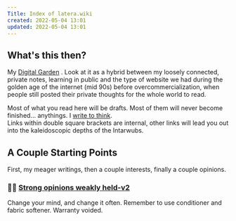 ```yaml
---
Title: Index of latera.wiki
created: 2022-05-04 13:01
updated: 2022-05-04 13:01
---
```

   
## What's this then?   
My [Digital Garden](./Digital%20Garden.md) . Look at it as a hybrid between my loosely connected, private notes, learning in public and the type of website we had during the golden age of the internet (mid 90s) before overcommercialization, when people still posted their private thoughts for the whole world to read.   
   
Most of what you read here will be drafts. Most of them will never become finished… anythings. I [write to think](https://notes.mxstbr.com/Write_to_think).   
Links within double square brackets are internal, other links will lead you out into the kaleidoscopic depths of the Intarwubs.   
   
## A Couple Starting Points   
   
First, my meager writings, then a couple interests, finally a couple opinions.   
   
### 🧠💪 [Strong opinions weakly held-v2](./Strong%20opinions%20weakly%20held-v2.md)     
Change your mind, and change it often. Remember to use conditioner and fabric softener. Warranty voided.